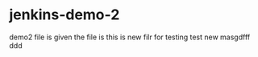 
# jenkins-demo-2
demo2
file is given
the file is
this is new filr for testing
test
new masgdfff
ddd
